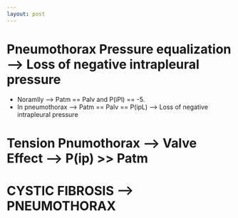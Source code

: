 ```yaml
---
layout: post
---
```



# Pneumothorax Pressure equalization --> Loss of negative intrapleural pressure

- Noramlly --> Patm == Palv and P(iPl) == -5.
- In pneumothorax --> Patm == Palv == P(ipL) --> Loss of negative intrapleural pressure

# Tension Pnumothorax --> Valve Effect --> P(ip) >> Patm 



# CYSTIC FIBROSIS --> PNEUMOTHORAX
